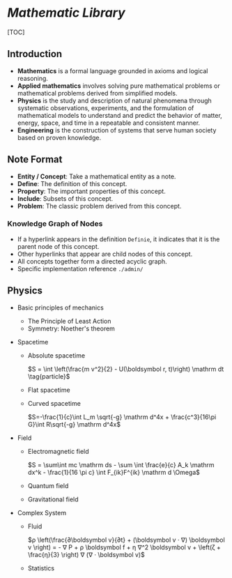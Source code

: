# $Mathematic\ Library$

[TOC]

## Introduction

- **Mathematics** is a formal language grounded in axioms and logical reasoning.
- **Applied mathematics** involves solving pure mathematical problems or mathematical problems derived from simplified models.
- **Physics** is the study and description of natural phenomena through systematic observations, experiments, and the formulation of mathematical models to understand and predict the behavior of matter, energy, space, and time in a repeatable and consistent manner.
- **Engineering** is the construction of systems that serve human society based on proven knowledge.

## Note Format

- **Entity / Concept**: Take a mathematical entity as a note.
- **Define**: The definition of this concept.
- **Property**: The important properties of this concept.
- **Include**: Subsets of this concept.
- **Problem**: The classic problem derived from this concept.

### Knowledge Graph of Nodes

- If a hyperlink appears in the definition `Definie`, it indicates that it is the parent node of this concept.
- Other hyperlinks that appear are child nodes of this concept.
- All concepts together form a directed acyclic graph.
- Specific implementation reference `./admin/`

## Physics

- Basic principles of mechanics

  - The Principle of Least Action
  - Symmetry: Noether's theorem

- Spacetime
  - Absolute spacetime

    $S = \int \left(\frac{m v^2}{2} - U(\boldsymbol r, t)\right) \mathrm dt  \tag{particle}$

  - Flat spacetime

  - Curved spacetime

    $S=-\frac{1}{c}\int L_m \sqrt{-g} \mathrm d^4x + \frac{c^3}{16\pi G}\int R\sqrt{-g} \mathrm d^4x$
  
- Field
  - Electromagnetic field

    $S = \sum\int mc \mathrm ds - \sum \int \frac{e}{c} A_k \mathrm dx^k - \frac{1}{16 \pi c} \int F_{ik}F^{ik} \mathrm d \Omega$

  - Quantum field

  - Gravitational field

- Complex System
  - Fluid

    $ρ \left(\frac{∂\boldsymbol v}{∂t} + (\boldsymbol v · ∇) \boldsymbol v \right) =  - ∇ P  + ρ \boldsymbol f + η ∇^2 \boldsymbol v + \left(ζ + \frac{η}{3} \right) ∇ (∇ · \boldsymbol v)$

  - Statistics
